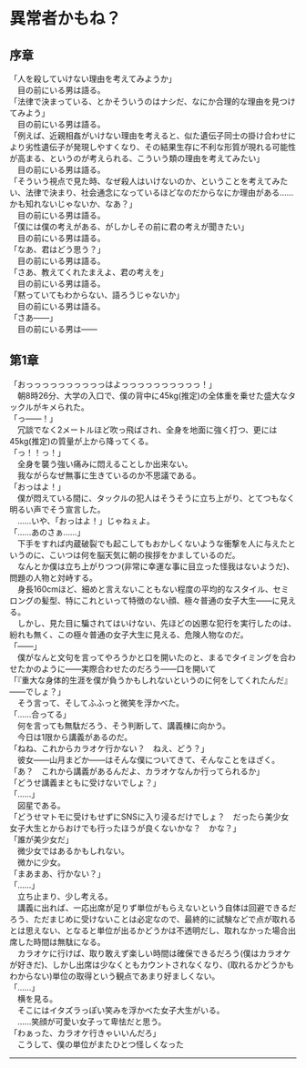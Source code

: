 # 異常者かもね？

## 序章

「人を殺していけない理由を考えてみようか」  
　目の前にいる男は語る。   
「法律で決まっている、とかそういうのはナシだ、なにか合理的な理由を見つけてみよう」  
　目の前にいる男は語る。  
「例えば、近親相姦がいけない理由を考えると、似た遺伝子同士の掛け合わせにより劣性遺伝子が発現しやすくなり、その結果生存に不利な形質が現れる可能性が高まる、というのが考えられる、こういう類の理由を考えてみたい」  
　目の前にいる男は語る。  
「そういう視点で見た時、なぜ殺人はいけないのか、ということを考えてみたい、法律で決まり、社会通念になっているほどなのだからなにか理由がある……かも知れないじゃないか、なあ？」  
　目の前にいる男は語る。  
「僕には僕の考えがある、がしかしその前に君の考えが聞きたい」  
　目の前にいる男は語る。  
「なあ、君はどう思う？」  
　目の前にいる男は語る。  
「さあ、教えてくれたまえよ、君の考えを」  
　目の前にいる男は語る。  
「黙っていてもわからない、語ろうじゃないか」  
　目の前にいる男は語る。  
「さあ――」  
　目の前にいる男は――  

## 第1章

「おっっっっっっっっっっはよっっっっっっっっっっ！」  
　朝8時26分、大学の入口で、僕の背中に45kg(推定)の全体重を乗せた盛大なタックルがキメられた。  
「っ――！」  
　冗談でなく2メートルほど吹っ飛ばされ、全身を地面に強く打つ、更には45kg(推定)の質量が上から降ってくる。  
「っ！！っ！」  
　全身を襲う強い痛みに悶えることしか出来ない。  
　我ながらなぜ無事に生きているのか不思議である。  
「おっはよ！」  
　僕が悶えている間に、タックルの犯人はそうそうに立ち上がり、とてつもなく明るい声でそう宣言した。  
　……いや、「おっはよ！」じゃねぇよ。  
「……あのさぁ……」  
　下手をすれば内蔵破裂でも起こしてもおかしくないような衝撃を人に与えたというのに、こいつは何を脳天気に朝の挨拶をかましているのだ。  
　なんとか僕は立ち上がりつつ(非常に幸運な事に目立った怪我はないようだ)、問題の人物と対峙する。  
　身長160cmほど、細めと言えないこともない程度の平均的なスタイル、セミロングの髪型、特にこれといって特徴のない顔、極々普通の女子大生――に見える。  
　しかし、見た目に騙されてはいけない、先ほどの凶悪な犯行を実行したのは、紛れも無く、この極々普通の女子大生に見える、危険人物なのだ。  
「――」  
　僕がなんと文句を言ってやろうかと口を開いたのと、まるでタイミングを合わせたかのように――実際合わせたのだろう――口を開いて  
「『重大な身体的生涯を僕が負うかもしれないというのに何をしてくれたんだ』――でしょ？」  
　そう言って、そしてふふっと微笑を浮かべた。  
「……合ってる」  
　何を言っても無駄だろう、そう判断して、講義棟に向かう。  
　今日は1限から講義があるのだ。  
「ねね、これからカラオケ行かない？　ねえ、どう？」  
　彼女――山月まどか――はそんな僕についてきて、そんなことをほざく。  
「あ？　これから講義があるんだよ、カラオケなんか行ってられるか」  
「どうせ講義まともに受けないでしょ？」  
「……」  
　図星である。  
「どうせマトモに受けもせずにSNSに入り浸るだけでしょ？　だったら美少女女子大生とからおけでも行ったほうが良くないかな？　かな？」  
「誰が美少女だ」  
　微少女ではあるかもしれない。  
　微かに少女。  
「まあまあ、行かない？」  
「……」  
　立ち止まり、少し考える。  
　講義に出れば、一応出席が足りず単位がもらえないという自体は回避できるだろう、ただまじめに受けないことは必定なので、最終的に試験などで点が取れるとは思えない、となると単位が出るかどうかは不透明だし、取れなかった場合出席した時間は無駄になる。  
　カラオケに行けば、取り敢えず楽しい時間は確保できるだろう(僕はカラオケが好きだ)、しかし出席は少なくともカウントされなくなり、(取れるかどうかもわからない)単位の取得という観点であまり好ましくない。  
「……」  
　横を見る。  
　そこにはイタズラっぽい笑みを浮かべた女子大生がいる。  
　……笑顔が可愛い女子って卑怯だと思う。  
「わぁった、カラオケ行きゃいいんだろ」  
　こうして、僕の単位がまたひとつ怪しくなった  

---